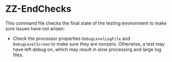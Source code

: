 # ZZ-EndChecks

This command file checks the final state of the testing environment to make sure issues have not arisen:

*   Check the processor properties `DebugLevelLogFile` and `DebugLevelScreen` to make sure they are nonzero.
    Otherwise, a test may have left debug on, which may result in slow processing and large log files.

